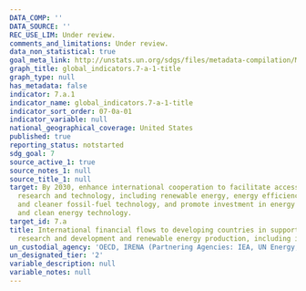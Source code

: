 ```yaml
---
DATA_COMP: ''
DATA_SOURCE: ''
REC_USE_LIM: Under review.
comments_and_limitations: Under review.
data_non_statistical: true
goal_meta_link: http://unstats.un.org/sdgs/files/metadata-compilation/Metadata-Goal-7.pdf
graph_title: global_indicators.7-a-1-title
graph_type: null
has_metadata: false
indicator: 7.a.1
indicator_name: global_indicators.7-a-1-title
indicator_sort_order: 07-0a-01
indicator_variable: null
national_geographical_coverage: United States
published: true
reporting_status: notstarted
sdg_goal: 7
source_active_1: true
source_notes_1: null
source_title_1: null
target: By 2030, enhance international cooperation to facilitate access to clean energy
  research and technology, including renewable energy, energy efficiency and advanced
  and cleaner fossil-fuel technology, and promote investment in energy infrastructure
  and clean energy technology.
target_id: 7.a
title: International financial flows to developing countries in support of clean energy
  research and development and renewable energy production, including in hybrid systems
un_custodial_agency: 'OECD, IRENA (Partnering Agencies: IEA, UN Energy, UNEP)'
un_designated_tier: '2'
variable_description: null
variable_notes: null
---
```

